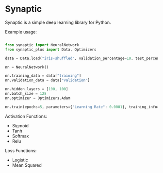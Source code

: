 # Synaptic
Synaptic is a simple deep learning library for Python.

Example usage:
```python

from synaptic import NeuralNetwork
from synaptic_plus import Data, Optimizers

data = Data.load("iris-shuffled", validation_percentage=10, test_percentage=10)

nn = NeuralNetwork()

nn.training_data = data["training"]
nn.validation_data = data["validation"]

nn.hidden_layers = [100, 100]
nn.batch_size = 128
nn.optimizer = Optimizers.Adam

nn.train(epochs=5, parameters={"Learning Rate": 0.0001}, training_info=["Epoch", "Time", "Validation Accuracy"])

```
Activation Functions:
* Sigmoid
* Tanh
* Softmax
* Relu

Loss Functions:
* Logistic
* Mean Squared
